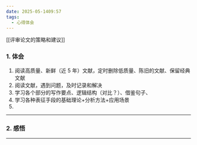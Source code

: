 ```yaml
---
date: 2025-05-1409:57
tags:
  - 心得体会
---
```

[[评审论文的策略和建议]]

### 1. 体会 
1. 阅读高质量、新鲜（近 5 年）文献，定时删除低质量、陈旧的文献、保留经典文献
2. 阅读文献，遇到问题，及时记录和解决
3. 学习各个部分的写作要点、逻辑结构（对比？）、借鉴句子、
4. 学习各种表征手段的基础理论+分析方法+应用场景
5. 

---
### 2. 感悟 


---